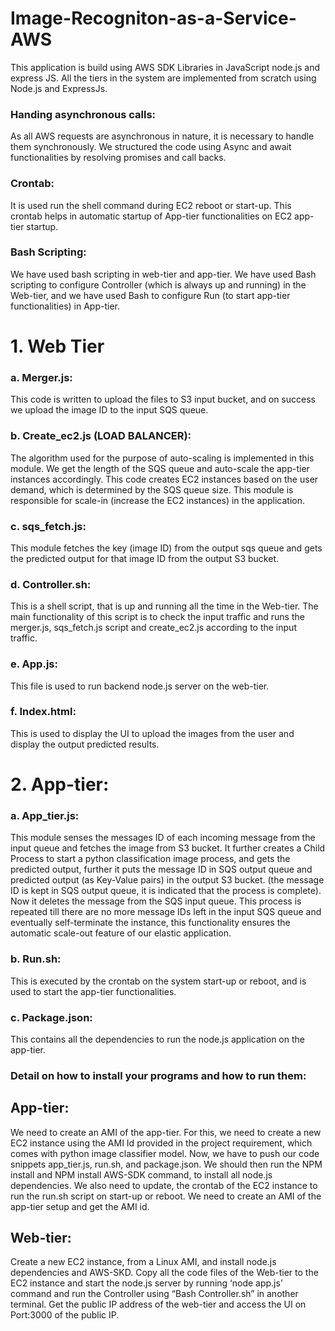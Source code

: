# Image-Recogniton-as-a-Service-AWS

This application is build using AWS SDK Libraries in JavaScript node.js and express JS. All the tiers in the system are implemented from scratch using Node.js and ExpressJs.



### Handing asynchronous calls:
As all AWS requests are asynchronous in nature, it is necessary to handle them synchronously. We structured the code using Async and await functionalities by resolving promises and call backs. 

### Crontab:
It is used run the shell command during EC2 reboot or start-up. This crontab helps in automatic startup of App-tier functionalities on EC2 app-tier startup. 

### Bash Scripting:
We have used bash scripting in web-tier and app-tier. We have used Bash scripting to configure Controller (which is always up and running) in the Web-tier, and we have used Bash to configure Run (to start app-tier functionalities) in App-tier. 

# 1. Web Tier


### a.	Merger.js:
This code is written to upload the files to S3 input bucket, and on success we upload the image ID to the input SQS queue.

### b.	Create_ec2.js (LOAD BALANCER):
The algorithm used for the purpose of auto-scaling is implemented in this module. We get the length of the SQS queue and auto-scale the app-tier instances accordingly.
This code creates EC2 instances based on the user demand, which is determined by the SQS queue size. This module is responsible for scale-in (increase the EC2 instances) in the application.

### c.	sqs_fetch.js:
This module fetches the key (image ID) from the output sqs queue and gets the predicted output for that image ID from the output S3 bucket. 

### d.	Controller.sh:
This is a shell script, that is up and running all the time in the Web-tier. The main functionality of this script is to check the input traffic and runs the merger.js, sqs_fetch.js script and create_ec2.js according to the input traffic. 

### e.	App.js:
This file is used to run backend node.js server on the web-tier.

### f.	Index.html:
This is used to display the UI to upload the images from the user and display the output predicted results.


# 2.	App-tier:

### a.	App_tier.js:
This module senses the messages ID of each incoming message from the input queue and fetches the image from S3 bucket.
It further creates a Child Process to start a python classification image process, and gets the predicted output, further it puts the message ID in SQS output queue and predicted output (as Key-Value pairs) in the output S3 bucket. (the message ID is kept in SQS output queue, it is indicated that the process is complete).
Now it deletes the message from the SQS input queue. This process is repeated till there are no more message IDs left in the input SQS queue and eventually self-terminate the instance, this functionality ensures the automatic scale-out feature of our elastic application.
### b.	Run.sh:
This is executed by the crontab on the system start-up or reboot, and is used to start the app-tier functionalities.
### c.	Package.json:
This contains all the dependencies to run the node.js application on the app-tier.

### Detail on how to install your programs and how to run them:

## App-tier:
We need to create an AMI of the app-tier. For this, we need to create a new EC2 instance using the AMI Id provided in the project requirement, which comes with python image classifier model. Now, we have to push our code snippets app_tier.js, run.sh, and package.json.
We should then run the NPM install and NPM install AWS-SDK command, to install all node.js dependencies. We also need to update, the crontab of the EC2 instance to run the run.sh script on start-up or reboot.
We need to create an AMI of the app-tier setup and get the AMI id.
## Web-tier:
Create a new EC2 instance, from a Linux AMI, and install node.js dependencies and AWS-SKD. Copy all the code files of the Web-tier to the EC2 instance and start the node.js server by running ‘node app.js’ command and run the Controller using “Bash Controller.sh” in another terminal. Get the public IP address of the web-tier and access the UI on Port:3000 of the public IP.







